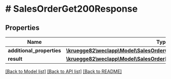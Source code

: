 # # SalesOrderGet200Response

## Properties

Name | Type | Description | Notes
------------ | ------------- | ------------- | -------------
**additional_properties** | [**\kruegge82\weclapp\Model\SalesOrderGet200ResponseAdditionalProperties**](SalesOrderGet200ResponseAdditionalProperties.md) |  | [optional]
**result** | [**\kruegge82\weclapp\Model\SalesOrder[]**](SalesOrder.md) |  | [optional]

[[Back to Model list]](../../README.md#models) [[Back to API list]](../../README.md#endpoints) [[Back to README]](../../README.md)
